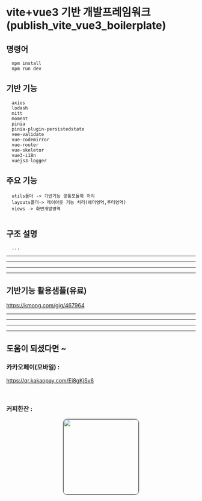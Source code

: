 
# vite+vue3 기반 개발프레임워크(publish_vite_vue3_boilerplate)

## 명령어
```
  npm install
  npm run dev
```

## 기반 기능 
```
  axios
  lodash
  mitt
  moment
  pinia
  pinia-plugin-persistedstate
  vee-validate
  vue-codemirror
  vue-router
  vue-skeletor
  vue3-i18n
  vuejs3-logger

```

## 주요 기능 
```
  utils폴더 -> 기반기능 공통모듈화 처리
  layouts폴더-> 레이아웃 기능 처리(헤더영역,푸터영역)
  views -> 화면개발영역
  
```

## 구조 설명
```
  ...
```
<hr /><hr />
<hr /><hr />

## 기반기능 활용샘플(유료)
  https://kmong.com/gig/467964


<hr /><hr />
<hr /><hr />

## 도움이 되셨다면 ~


### 카카오페이(모바일) : 
<a href="https://qr.kakaopay.com/Ej8gKjSv6 " target="_blank">https://qr.kakaopay.com/Ej8gKjSv6 </a>

<br />

### 커피한잔 : 
<div style="text-align:center; margin-bottom:2.5rem"> <a href="https://ice-americano.co.kr/page/givemecoffe" target="_blank"> <img src="https://d2ghodkn7jv6pa.cloudfront.net/button/coffee/100.png" style="height: 200px !important; width: 200px !important; border-radius:5% !important; border: solid 1px !important;"></a> </div>
